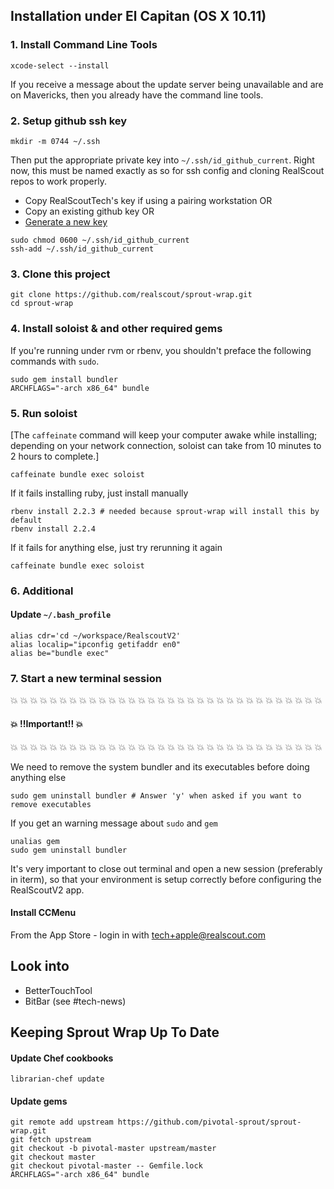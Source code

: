 ## Installation under El Capitan (OS X 10.11)

### 1. Install Command Line Tools
  
    xcode-select --install

If you receive a message about the update server being unavailable and are on Mavericks, then you already have the command line tools.

### 2. Setup github ssh key

```
mkdir -m 0744 ~/.ssh
```

Then put the appropriate private key into `~/.ssh/id_github_current`. Right now, this must be named exactly as so for ssh config and cloning RealScout repos to work properly.

* Copy RealScoutTech's key if using a pairing workstation OR
* Copy an existing github key OR
* [Generate a new key](https://help.github.com/articles/generating-ssh-keys/)

```
sudo chmod 0600 ~/.ssh/id_github_current
ssh-add ~/.ssh/id_github_current
```

### 3. Clone this project

    git clone https://github.com/realscout/sprout-wrap.git
    cd sprout-wrap

### 4. Install soloist & and other required gems

If you're running under rvm or rbenv, you shouldn't preface the following commands with `sudo`.

    sudo gem install bundler
    ARCHFLAGS="-arch x86_64" bundle

### 5. Run soloist

[The `caffeinate` command will keep your computer awake while installing; depending on your network connection, soloist can take from 10 minutes to 2 hours to complete.]

    caffeinate bundle exec soloist

If it fails installing ruby, just install manually

```
rbenv install 2.2.3 # needed because sprout-wrap will install this by default
rbenv install 2.2.4
```

If it fails for anything else, just try rerunning it again

    caffeinate bundle exec soloist

### 6. Additional

#### Update `~/.bash_profile`

```
alias cdr='cd ~/workspace/RealscoutV2'
alias localip="ipconfig getifaddr en0"
alias be="bundle exec"
```

### 7. Start a new terminal session

:collision: :collision: :collision: :collision: :collision: :collision: :collision: :collision: :collision: :collision: :collision: :collision: :collision: :collision: :collision: :collision: :collision: :collision: :collision: :collision: :collision: :collision: :collision: :collision: :collision: :collision: :collision: :collision: :collision: :collision: :collision: :collision: 

#### :collision: !!Important!! :collision:

:collision: :collision: :collision: :collision: :collision: :collision: :collision: :collision: :collision: :collision: :collision: :collision: :collision: :collision: :collision: :collision: :collision: :collision: :collision: :collision: :collision: :collision: :collision: :collision: :collision: :collision: :collision: :collision: :collision: :collision: :collision: :collision: 

We need to remove the system bundler and its executables before doing anything else

    sudo gem uninstall bundler # Answer 'y' when asked if you want to remove executables

If you get an warning message about `sudo` and `gem`
    
    unalias gem
    sudo gem uninstall bundler

It's very important to close out terminal and open a new session (preferably in iterm), so that your environment is setup correctly before configuring the RealScoutV2 app.

#### Install CCMenu

From the App Store - login in with tech+apple@realscout.com


## Look into

* BetterTouchTool
* BitBar (see #tech-news)

## Keeping Sprout Wrap Up To Date

#### Update Chef cookbooks

```
librarian-chef update
```

#### Update gems

```
git remote add upstream https://github.com/pivotal-sprout/sprout-wrap.git
git fetch upstream
git checkout -b pivotal-master upstream/master
git checkout master
git checkout pivotal-master -- Gemfile.lock
ARCHFLAGS="-arch x86_64" bundle
```

